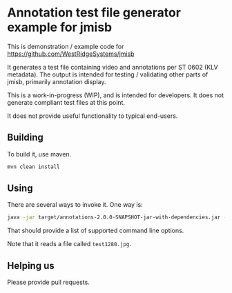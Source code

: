 # Annotation test file generator example for jmisb

This is demonstration / example code for <https://github.com/WestRidgeSystems/jmisb>

It generates a test file containing video and annotations per ST 0602 (KLV metadata). The output is intended for
testing / validating other parts of jmisb, primarily annotation display.

This is a work-in-progress (WIP), and is intended for developers. It does not generate compliant test files at this
point.

It does not provide useful functionality to typical end-users.

## Building

To build it, use maven.

``` sh
mvn clean install
```

## Using

There are several ways to invoke it. One way is:

``` sh
java -jar target/annotations-2.0.0-SNAPSHOT-jar-with-dependencies.jar --help 
```

That should provide a list of supported command line options.

Note that it reads a file called `test1280.jpg`.

## Helping us

Please provide pull requests.
